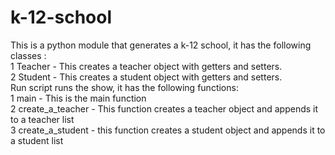 # k-12-school
This is a python module that generates  a k-12 school, it has the following classes :<br />
  1 Teacher - This  creates a teacher object with getters and setters.  
  2 Student - This creates a student object with getters and setters.  
Run script runs the show, it has the following functions:   
   1 main - This is the main function  
   2 create_a_teacher - This function creates a teacher object and appends it to a teacher list  
   3 create_a_student - this function creates  a student object and appends it to a student list  

